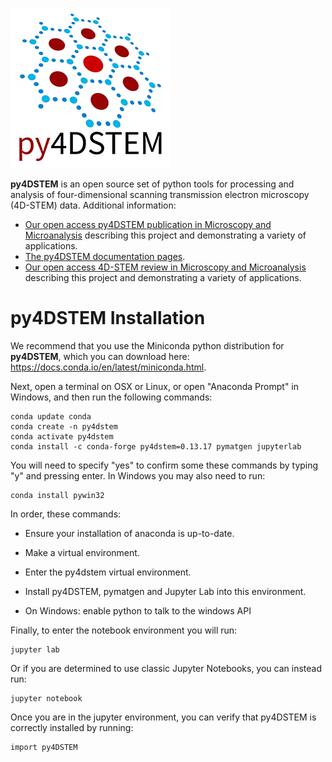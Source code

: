 

![py4DSTEM logo](./py4DSTEM_logo.png)

**py4DSTEM** is an open source set of python tools for processing and analysis of four-dimensional scanning transmission electron microscopy (4D-STEM) data. Additional information:

- [Our open access py4DSTEM publication in Microscopy and Microanalysis](https://doi.org/10.1017/S1431927621000477) describing this project and demonstrating a variety of applications.
- [The py4DSTEM documentation pages](https://py4dstem.readthedocs.io/en/latest/index.html).
- [Our open access 4D-STEM review in Microscopy and Microanalysis](https://doi.org/10.1017/S1431927619000497) describing this project and demonstrating a variety of applications.


# py4DSTEM Installation

We recommend that you use the Miniconda python distribution for **py4DSTEM**, which you can download here: https://docs.conda.io/en/latest/miniconda.html.

Next, open a terminal on OSX or Linux, or open "Anaconda Prompt" in Windows, and then run the following commands:


```
conda update conda
conda create -n py4dstem
conda activate py4dstem
conda install -c conda-forge py4dstem=0.13.17 pymatgen jupyterlab
```

You will need to specify "yes" to confirm some these commands by typing "y" and pressing enter. In Windows you may also need to run:

```
conda install pywin32
```

In order, these commands:

- Ensure your installation of anaconda is up-to-date.
- Make a virtual environment.
- Enter the py4dstem virtual environment.
- Install py4DSTEM, pymatgen and Jupyter Lab into this environment.

- On Windows: enable python to talk to the windows API

Finally, to enter the notebook environment you will run:
```
jupyter lab
```
Or if you are determined to use classic Jupyter Notebooks, you can instead run:
```
jupyter notebook
```

Once you are in the jupyter environment, you can verify that py4DSTEM is correctly installed by running:
```
import py4DSTEM
```


